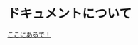 # ドキュメントについて

<a href=”http://153.126.148.179:8080/link/mapmake_cinder/pages/html/index.html” target=”_blank”>ここにあるで！</a>

